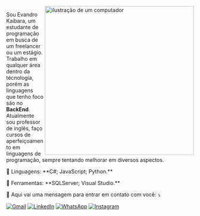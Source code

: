 <img src="https://raw.githubusercontent.com/MicaelliMedeiros/micaellimedeiros/master/image/computer-illustration.png" alt="ilustração de um computador" min-width="400px" max-width="400px" width="400px" align="right">

<p align="left"> 
  Sou Evandro Kaibara, um estudante de programação em busca de um freelancer ou um estágio. Trabalho em qualquer área dentro da técnologia, porém as linguagens que tenho foco são no <strong>BackEnd</strong>.<br>
  Atualmente sou professor de inglês, faço cursos de aperfeiçoamento em linguagens de programação, sempre tentando melhorar em diversos aspectos.
</p>

<p align="left">
  🦄 Linguagens: **C#; JavaScript; Python.**
</p>

<p align="left">
  💼 Ferramentas: **SQLServer; Visual Studio.**
</p>

<p align="left">
  💌 Aqui vai uma mensagem para entrar em contato com você: ⤵️
</p>

<p align="left">
  <a href="yujievandro@gmail.com" title="Gmail">
  <img src="https://img.shields.io/badge/-Gmail-FF0000?style=flat-square&labelColor=FF0000&logo=gmail&logoColor=white&link=yujievandro@gmail.com" alt="Gmail"/></a>
  <a href="https://www.linkedin.com/in/evandro-yuji-kaibara-53247927a/" title="LinkedIn">
  <img src="https://img.shields.io/badge/-Linkedin-0e76a8?style=flat-square&logo=Linkedin&logoColor=white&link=https://www.linkedin.com/in/evandro-yuji-kaibara-53247927a/" alt="LinkedIn"/></a>
  <a href="https://w.app/EvandroKaibara" title="WhatsApp">
  <img src="https://img.shields.io/badge/-WhatsApp-25d366?style=flat-square&labelColor=25d366&logo=whatsapp&logoColor=white&link=https://w.app/EvandroKaibara" alt="WhatsApp"/></a>
  <a href="https://www.instagram.com/chateante/" title="Instagram">
  <img src="https://img.shields.io/badge/-Instagram-DF0174?style=flat-square&labelColor=DF0174&logo=instagram&logoColor=white&link=https://www.instagram.com/chateante/" alt="Instagram"/></a>
</p>
